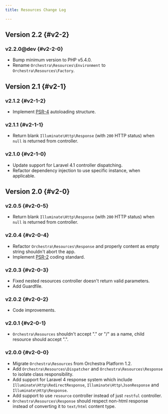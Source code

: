 ```yaml
---
title: Resources Change Log

---
```

## Version 2.2 {#v2-2}

### v2.2.0@dev {#v2-2-0}

* Bump minimum version to PHP v5.4.0.
* Rename `Orchestra\Resources\Environment` to `Orchestra\Resources\Factory`.

## Version 2.1 {#v2-1}

### v2.1.2 {#v2-1-2}

* Implement [PSR-4](https://github.com/php-fig/fig-standards/blob/master/proposed/psr-4-autoloader/psr-4-autoloader.md) autoloading structure.

### v2.1.1 {#v2-1-1}

* Return blank `Illuminate\Http\Response` (with `200` HTTP status) when `null` is returned from controller.

### v2.1.0 {#v2-1-0}

* Update support for Laravel 4.1 controller dispatching.
* Refactor dependency injection to use specific instance, when applicable.

## Version 2.0 {#v2-0}

### v2.0.5 {#v2-0-5}

* Return blank `Illuminate\Http\Response` (with `200` HTTP status) when `null` is returned from controller.

### v2.0.4 {#v2-0-4}

* Refactor `Orchestra\Resources\Response` and properly content as empty string shouldn't abort the app.
* Implement [PSR-2](https://github.com/php-fig/fig-standards/blob/master/accepted/PSR-2-coding-style-guide.md) coding standard.

### v2.0.3 {#v2-0-3}

* Fixed nested resources controller doesn't return valid parameters.
* Add Guardfile.

### v2.0.2 {#v2-0-2}

* Code improvements.

### v2.0.1 {#v2-0-1}

* `Orchestra\Resources` shouldn't accept "." or "/" as a name, child resource should accept ".".

### v2.0.0 {#v2-0-0}

* Migrate `Orchestra\Resources` from Orchestra Platform 1.2.
* Add `Orchestra\Resources\Dispatcher` and `Orchestra\Resources\Response` to isolate class responsibility.
* Add support for Laravel 4 response system which include `Illuminate\Http\RedirectResponse`, `Illuminate\Http\JsonResponse` and `Illuminate\Http\Response`.
* Add support to use `resource` controller instead of just `restful` controller.
* `Orchestra\Resources\Response` should respect non-html response instead of converting it to `text/html` content type.
